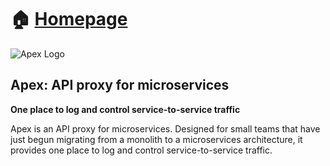 # 🏠 [Homepage](http://bit.ly/2TJckpZ)

![Apex Logo]('images/logos/apex-logo.png')

## Apex: API proxy for microservices

**One place to log and control service-to-service traffic**

Apex is an API proxy for microservices. Designed for small teams that have just begun migrating from a monolith to a microservices architecture, it provides one place to log and control service-to-service traffic.

